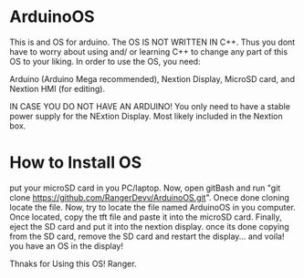 # ArduinoOS
This is and OS for arduino. The OS IS NOT WRITTEN IN C++. Thus you dont have to worry about using and/ or learning C++ to change any part of this OS to your liking.  In order to use the OS, you need:

Arduino (Arduino Mega recommended),
Nextion Display, MicroSD card, and
Nextion HMI (for editing). 

IN CASE YOU DO NOT HAVE AN ARDUINO!
You only need to have a stable power supply for the NExtion Display. Most likely included in the Nextion box.

# How to Install OS
put your microSD card in you PC/laptop. Now, open gitBash and run "git clone https://github.com/RangerDevv/ArduinoOS.git". Onece done cloning locate the file.  Now, try to locate the file named ArduinoOS in you computer. Once located, copy the tft file and paste it into the microSD card. Finally, eject the SD card and put it into the nextion display. once its done copying from the SD card, remove the SD card and restart the display... and voila! you have an OS in the display!

Thnaks for Using this OS!
Ranger. 
